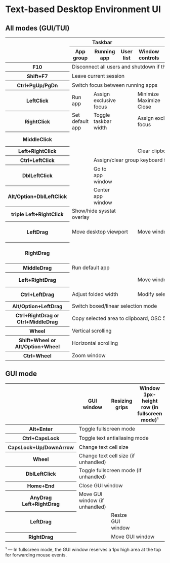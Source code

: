# Text-based Desktop Environment UI

## All modes (GUI/TUI)

<table>
<thead>
  <tr>
    <th rowspan="2"></th>
    <th colspan="3">Taskbar</th>
    <th colspan="4">App window</th>
    <th colspan="2">Desktop</th>
  </tr>
  <tr>
    <th>App group</th>
    <th>Running app</th>
    <th>User list</th>
    <th>Window controls</th>
    <th>Menu bar</th>
    <th>Interior</th>
    <th>Resize grips</th>
    <th>Navigation strings</th>
    <th>Free space</th>
  </tr>
</thead>
<tbody>
  <tr>
    <th>F10</th>
    <td colspan="9">Disconnect all users and shutdown if there are no apps running</td>
  </tr>
  <tr>
    <th>Shift+F7</th>
    <td colspan="9">Leave current session</td>
  </tr>
  <tr>
    <th>Ctrl+PgUp/PgDn</th>
    <td colspan="9">Switch focus between running apps</td>
  </tr>
  <tr>
    <th>LeftClick</th>
    <td>Run app</td>
    <td>Assign exclusive focus</td>
    <td></td>
    <td>Minimize<br>Maximize<br>Close</td>
    <td colspan="3">Assign exclusive focus</td>
    <td>Go to app</td>
    <td>Clear keyboard focus</td>
  </tr>
  <tr>
    <th>RightClick</th>
    <td>Set default app</td>
    <td>Toggle taskbar width</td>
    <td colspan="1"></td>
    <td colspan="2">Assign exclusive focus</td>
    <td colspan="1"></td>
    <td colspan="2">Center app window</td>
    <td></td>
  </tr>
  <tr>
    <th>MiddleClick</th>
    <td colspan="5"></td>
    <td colspan="1">Selection/clipboard paste</td>
    <td colspan="3"></td>
  </tr>
  <tr>
    <th>Left+RightClick</th>
    <td colspan="3"></td>
    <td colspan="5">Clear clipboard</td>
    <td></td>
  </tr>
  <tr>
    <th>Ctrl+LeftClick</th>
    <td colspan="1"></td>
    <td colspan="7">Assign/clear group keyboard focus</td>
    <td></td>
  </tr>
  <tr>
    <th>DblLeftClick</th>
    <td colspan="1"></td>
    <td colspan="1">Go to app window</td>
    <td colspan="1"></td>
    <td></td>
    <td colspan="2">Maximize<br>Restore</td>
    <td colspan="3"></td>
  </tr>
  <tr>
    <th>Alt/Option+DblLeftClick</th>
    <td colspan="1"></td>
    <td colspan="1">Center app window</td>
    <td colspan="1"></td>
    <td></td>
    <td colspan="2"></td>
    <td colspan="3"></td>
  </tr>
  <tr>
    <th>triple Left+RightClick</th>
    <td colspan="3">Show/hide sysstat overlay</td>
    <td colspan="6"></td>
  </tr>
  <tr>
    <th>LeftDrag</th>
    <td colspan="3">Move desktop viewport</td>
    <td colspan="3">Move window or Select text</td>
    <td colspan="1">Resize window</td>
    <td colspan="1">Move window</td>
    <td>Move desktop viewport</td>
  </tr>
  <tr>
    <th>RightDrag</th>
    <td colspan="5"></td>
    <td>Panoramic content scrolling</td>
    <td colspan="2"></td>
    <td>Run default app</td>
  </tr>
  <tr>
    <th>MiddleDrag</th>
    <td colspan="9">Run default app</td>
  </tr>
  <tr>
    <th>Left+RightDrag</th>
    <td colspan="3"></td>
    <td colspan="4">Move window / Restore maximized</td>
    <td colspan="2">Move desktop viewport</td>
  </tr>
  <tr>
    <th>Ctrl+LeftDrag</th>
    <td colspan="3">Adjust folded width</td>
    <td colspan="3">Modify selection</td>
    <td colspan="1">Zoom window</td>
    <td colspan="2"></td>
  </tr>
  <tr>
  <tr>
    <th>Alt/Option+LeftDrag</th>
    <td colspan="9">Switch boxed/linear selection mode</td>
  </tr>
  <tr>
    <th>Ctrl+RightDrag or Ctrl+MiddleDrag</th>
    <td colspan="9">Copy selected area to clipboard, OSC 52</td>
  </tr>
  <tr>
    <th>Wheel</th>
    <td colspan="7">Vertical scrolling</td>
    <td colspan="2"></td>
  </tr>
  <tr>
    <th>Shift+Wheel or Alt/Option+Wheel</th>
    <td colspan="7">Horizontal scrolling</td>
    <td colspan="2"></td>
  </tr>
  <tr>
    <th>Ctrl+Wheel</th>
    <td colspan="7">Zoom window</td>
    <td colspan="2"></td>
  </tr>
</tbody>
</table>

## GUI mode

<table>
<thead>
  <tr>
    <th></th>
    <th>GUI window</th>
    <th>Resizing grips</th>
    <th>Window 1px-height row (in fullscreen mode)¹</th>
  </tr>
</thead>
<tbody>
  <tr>
    <th>Alt+Enter</th>
    <td colspan="3">Toggle fullscreen mode</td>
  </tr>
  <tr>
    <th>Ctrl+CapsLock</th>
    <td colspan="3">Toggle text antialiasing mode</td>
  </tr>
  <tr>
    <th>CapsLock+Up/DownArrow</th>
    <td colspan="3">Change text cell size</td>
  </tr>
  <tr>
    <th>Wheel</th>
    <td colspan="3">Change text cell size (if unhandled)</td>
  </tr>
  <tr>
    <th>DblLeftClick</th>
    <td colspan="3">Toggle fullscreen mode (if unhandled)</td>
  </tr>
  <tr>
    <th>Home+End</th>
    <td colspan="3">Close GUI window</td>
  </tr>
  <tr>
    <th>AnyDrag<br>Left+RightDrag</th>
    <td colspan="1">Move GUI window (if unhandled)</td>
    <td colspan="1"></td>
    <td colspan="1"></td>
  </tr>
  <tr>
    <th>LeftDrag</th>
    <td colspan="1"></td>
    <td colspan="1">Resize GUI window</td>
    <td colspan="1"></td>
  </tr>
  <tr>
    <th>RightDrag</th>
    <td colspan="1"></td>
    <td colspan="2">Move GUI window</td>
  </tr>
</tbody>
</table>

¹ — In fullscreen mode, the GUI window reserves a 1px high area at the top for forwarding mouse events.